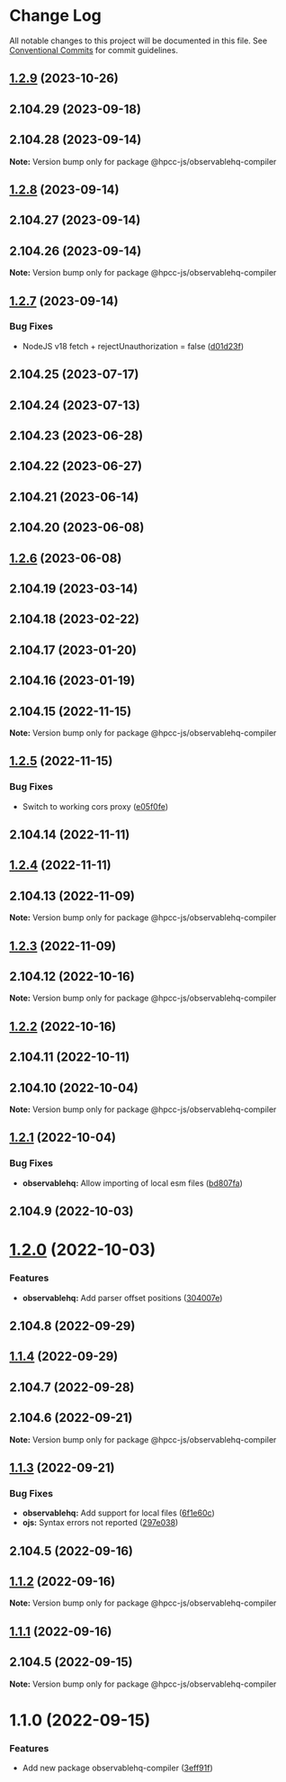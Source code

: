 # Change Log

All notable changes to this project will be documented in this file.
See [Conventional Commits](https://conventionalcommits.org) for commit guidelines.

## [1.2.9](https://github.com/hpcc-systems/Visualization/compare/@hpcc-js/observablehq-compiler@1.2.8...@hpcc-js/observablehq-compiler@1.2.9) (2023-10-26)



## 2.104.29 (2023-09-18)



## 2.104.28 (2023-09-14)

**Note:** Version bump only for package @hpcc-js/observablehq-compiler





## [1.2.8](https://github.com/hpcc-systems/Visualization/compare/@hpcc-js/observablehq-compiler@1.2.7...@hpcc-js/observablehq-compiler@1.2.8) (2023-09-14)



## 2.104.27 (2023-09-14)



## 2.104.26 (2023-09-14)

**Note:** Version bump only for package @hpcc-js/observablehq-compiler





## [1.2.7](https://github.com/hpcc-systems/Visualization/compare/@hpcc-js/observablehq-compiler@1.2.6...@hpcc-js/observablehq-compiler@1.2.7) (2023-09-14)


### Bug Fixes

*  NodeJS v18 fetch + rejectUnauthorization = false ([d01d23f](https://github.com/hpcc-systems/Visualization/commit/d01d23f5a5f8ed31b233800144be047d7c5f1495))



## 2.104.25 (2023-07-17)



## 2.104.24 (2023-07-13)



## 2.104.23 (2023-06-28)



## 2.104.22 (2023-06-27)



## 2.104.21 (2023-06-14)



## 2.104.20 (2023-06-08)





## [1.2.6](https://github.com/hpcc-systems/Visualization/compare/@hpcc-js/observablehq-compiler@1.2.5...@hpcc-js/observablehq-compiler@1.2.6) (2023-06-08)



## 2.104.19 (2023-03-14)



## 2.104.18 (2023-02-22)



## 2.104.17 (2023-01-20)



## 2.104.16 (2023-01-19)



## 2.104.15 (2022-11-15)

**Note:** Version bump only for package @hpcc-js/observablehq-compiler





## [1.2.5](https://github.com/hpcc-systems/Visualization/compare/@hpcc-js/observablehq-compiler@1.2.4...@hpcc-js/observablehq-compiler@1.2.5) (2022-11-15)


### Bug Fixes

*  Switch to working cors proxy ([e05f0fe](https://github.com/hpcc-systems/Visualization/commit/e05f0fe35124f518dbee4c2c0d80d1853b0515c3))



## 2.104.14 (2022-11-11)





## [1.2.4](https://github.com/hpcc-systems/Visualization/compare/@hpcc-js/observablehq-compiler@1.2.3...@hpcc-js/observablehq-compiler@1.2.4) (2022-11-11)



## 2.104.13 (2022-11-09)

**Note:** Version bump only for package @hpcc-js/observablehq-compiler






## [1.2.3](https://github.com/hpcc-systems/Visualization/compare/@hpcc-js/observablehq-compiler@1.2.2...@hpcc-js/observablehq-compiler@1.2.3) (2022-11-09)



## 2.104.12 (2022-10-16)

**Note:** Version bump only for package @hpcc-js/observablehq-compiler





## [1.2.2](https://github.com/hpcc-systems/Visualization/compare/@hpcc-js/observablehq-compiler@1.2.1...@hpcc-js/observablehq-compiler@1.2.2) (2022-10-16)



## 2.104.11 (2022-10-11)



## 2.104.10 (2022-10-04)

**Note:** Version bump only for package @hpcc-js/observablehq-compiler






## [1.2.1](https://github.com/hpcc-systems/Visualization/compare/@hpcc-js/observablehq-compiler@1.2.0...@hpcc-js/observablehq-compiler@1.2.1) (2022-10-04)


### Bug Fixes

* **observablehq:**  Allow importing of local esm files ([bd807fa](https://github.com/hpcc-systems/Visualization/commit/bd807fa25bfdecfbd68d6ad448706449907bfd2c))



## 2.104.9 (2022-10-03)






# [1.2.0](https://github.com/hpcc-systems/Visualization/compare/@hpcc-js/observablehq-compiler@1.1.4...@hpcc-js/observablehq-compiler@1.2.0) (2022-10-03)


### Features

* **observablehq:**  Add parser offset positions ([304007e](https://github.com/hpcc-systems/Visualization/commit/304007e7e0fd01910a903dfe1cf17e6d5649bb0e))



## 2.104.8 (2022-09-29)





## [1.1.4](https://github.com/hpcc-systems/Visualization/compare/@hpcc-js/observablehq-compiler@1.1.3...@hpcc-js/observablehq-compiler@1.1.4) (2022-09-29)



## 2.104.7 (2022-09-28)



## 2.104.6 (2022-09-21)

**Note:** Version bump only for package @hpcc-js/observablehq-compiler





## [1.1.3](https://github.com/hpcc-systems/Visualization/compare/@hpcc-js/observablehq-compiler@1.1.2...@hpcc-js/observablehq-compiler@1.1.3) (2022-09-21)


### Bug Fixes

* **observablehq:** Add support for local files ([6f1e60c](https://github.com/hpcc-systems/Visualization/commit/6f1e60c1c3cb293cda4710f9c9dc2c84b266a3e2))
* **ojs:** Syntax errors not reported ([297e038](https://github.com/hpcc-systems/Visualization/commit/297e038596218fe75cff034682379f383e9600d3))



## 2.104.5 (2022-09-16)





## [1.1.2](https://github.com/hpcc-systems/Visualization/compare/@hpcc-js/observablehq-compiler@1.1.0...@hpcc-js/observablehq-compiler@1.1.2) (2022-09-16)

**Note:** Version bump only for package @hpcc-js/observablehq-compiler






## [1.1.1](https://github.com/hpcc-systems/Visualization/compare/@hpcc-js/observablehq-compiler@1.1.0...@hpcc-js/observablehq-compiler@1.1.1) (2022-09-16)



## 2.104.5 (2022-09-15)

**Note:** Version bump only for package @hpcc-js/observablehq-compiler






# 1.1.0 (2022-09-15)


### Features

*  Add new package observablehq-compiler ([3eff91f](https://github.com/hpcc-systems/Visualization/commit/3eff91f6ea48ecc9a54a6cdcbf9302c53d61890d))
